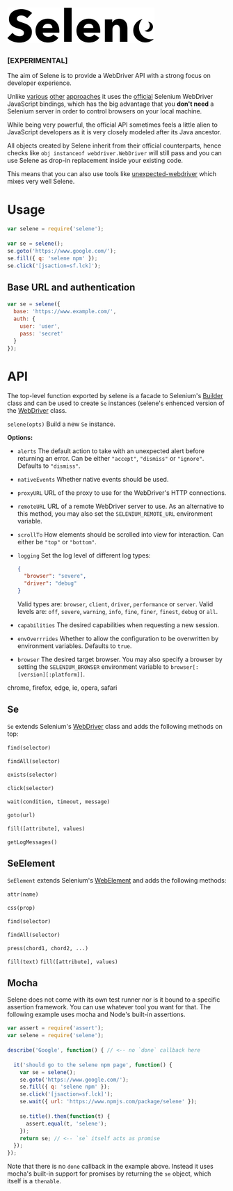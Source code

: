 # ![Selene](logo.svg)

### [EXPERIMENTAL]

The aim of Selene is to provide a WebDriver API with a strong focus on developer experience.

Unlike [various](http://nightwatchjs.org/) [other](http://webdriver.io/) [approaches](https://www.npmjs.com/package/wd) it uses the [official](https://www.npmjs.com/package/selenium-webdriver) Selenium WebDriver JavaScript bindings, which has the big advantage that you __don't need__ a Selenium server in order to control browsers on your local machine.

While being very powerful, the official API sometimes feels a little alien to JavaScript developers as it is very closely modeled after its Java ancestor.

All objects created by Selene inherit from their official counterparts, hence checks like `obj instanceof webdriver.WebDriver` will still pass and you can use Selene as drop-in replacement inside your existing code.

This means that you can also use tools like [unexpected-webdriver](https://www.npmjs.com/package/unexpected-webdriver) which mixes very well Selene.

# Usage

```js
var selene = require('selene');

var se = selene();
se.goto('https://www.google.com/');
se.fill({ q: 'selene npm' });
se.click('[jsaction=sf.lck]');
```

## Base URL and authentication

```js
var se = selene({
  base: 'https://www.example.com/',
  auth: {
    user: 'user',
    pass: 'secret'
  }
});
```

# API

The top-level function exported by selene is a facade to Selenium's [Builder](http://seleniumhq.github.io/selenium/docs/api/javascript/module/selenium-webdriver/index_exports_Builder.html) class and can be used to create `Se` instances (selene's enhenced version of the [WebDriver](http://seleniumhq.github.io/selenium/docs/api/javascript/module/selenium-webdriver/index_exports_WebDriver.html) class.

`selene(opts)` Build a new `Se` instance.

__Options:__

* `alerts` The default action to take with an unexpected alert before returning an error.
  Can be either  `"accept"`, `"dismiss"` or `"ignore"`. Defaults to `"dismiss"`.
* `nativeEvents` Whether native events should be used.
* `proxyURL` URL of the proxy to use for the WebDriver's HTTP connections.
* `remoteURL` URL of a remote WebDriver server to use. As an alternative to this method, you may also set the `SELENIUM_REMOTE_URL` environment variable.
* `scrollTo` How elements should be scrolled into view for interaction. Can either be `"top"` or  `"bottom"`.
* `logging` Set the log level of different log types:
  ```json
  {
    "browser": "severe",
    "driver": "debug"
  }
  ```
  Valid types are:  `browser`, `client`, `driver`, `performance` or `server`.
  Valid levels are: `off`, `severe`, `warning`, `info`, `fine`, `finer`, `finest`, `debug` or `all`.


* `capabilities` The desired capabilities when requesting a new session.
* `envOverrrides` Whether to allow the configuration to be overwritten by environment variables. Defaults to `true`.
* `browser` The desired target browser. You may also specify a browser by setting the `SELENIUM_BROWSER` environment variable to `browser[:[version][:platform]]`.

chrome, firefox, edge, ie, opera, safari

## Se

`Se` extends Selenium's [WebDriver](http://seleniumhq.github.io/selenium/docs/api/javascript/module/selenium-webdriver/index_exports_WebDriver.html) class and adds the following methods on top:

`find(selector)`

`findAll(selector)`

`exists(selector)`

`click(selector)`

`wait(condition, timeout, message)`

`goto(url)`

`fill([attribute], values)`

`getLogMessages()`

## SeElement

`SeElement` extends Selenium's [WebElement](http://seleniumhq.github.io/selenium/docs/api/javascript/module/selenium-webdriver/lib/webdriver_exports_WebElement.html) and adds the following methods:

`attr(name)`

`css(prop)`

`find(selector)`

`findAll(selector)`

`press(chord1, chord2, ...)`

`fill(text)`
`fill([attribute], values)`

## Mocha

Selene does not come with its own test runner nor is it bound to a specific assertion framework. You can use whatever tool you want for that. The following example uses mocha and Node's built-in assertions.

```js
var assert = require('assert');
var selene = require('selene');

describe('Google', function() { // <-- no `done` callback here

  it('should go to the selene npm page', function() {
    var se = selene();
    se.goto('https://www.google.com/');
    se.fill({ q: 'selene npm' });
    se.click('[jsaction=sf.lck]');
    se.wait({ url: 'https://www.npmjs.com/package/selene' });

    se.title().then(function(t) {
      assert.equal(t, 'selene');
    });
    return se; // <-- `se` itself acts as promise
  });
});
```

Note that there is no `done` callback in the example above. Instead it uses mocha's built-in support for promises by returning the `se` object, which itself is a `thenable`.
